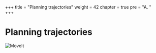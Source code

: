 +++
title = "Planning trajectories"
weight = 42
chapter = true
pre = "A. "
+++

# Planning trajectories

![MoveIt](/slides/moveit.gif?classes=border)
